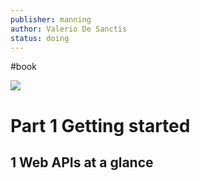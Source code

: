 ```yaml
---
publisher: manning
author: Valerio De Sanctis
status: doing
---
```

#book 

![](https://drek4537l1klr.cloudfront.net/desanctis/Figures/IFC.png)

# Part 1 Getting started

## 1 Web APIs at a glance

